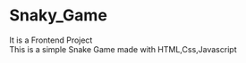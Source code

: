 # Snaky_Game
It is a  Frontend Project   
This is a  simple Snake Game made with HTML,Css,Javascript
